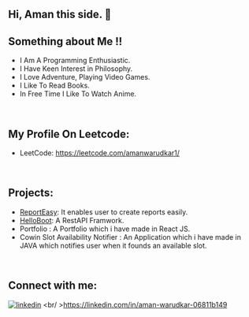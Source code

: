 ## Hi, Aman this side. 👋

## Something about Me !!
- I Am A Programming Enthusiastic.
- I Have Keen Interest in Philosophy.
- I Love Adventure, Playing Video Games.
- I Like To Read Books.
- In Free Time I Like To Watch Anime.

<br />

## My Profile On Leetcode:
- LeetCode: https://leetcode.com/amanwarudkar1/

<br />

## Projects:
- [ReportEasy](https://www.linkedin.com/posts/aman-warudkar-06811b149_onlinereportcreation-onlinecertificatecreation-activity-6757735751993081857-8dsp/): It enables user to create reports easily.
- [HelloBoot](https://drive.google.com/file/d/1AZ3VjvOBdpPzjH08OysD1A-2419uw7Ab/view): A RestAPI Framwork.
- Portfolio : A Portfolio which i have made in React JS.
- Cowin Slot Availability Notifier : An Application which i have made in JAVA which notifies user when it founds an available slot. 

<br />

## Connect with me:

[![linkedin](https://img.shields.io/badge/-LinkedIn-blue?style=flat&logo=LinkedIn&logoColor=white)](https://linkedin.com/in/aman-warudkar-06811b149)
<br/ >https://linkedin.com/in/aman-warudkar-06811b149
